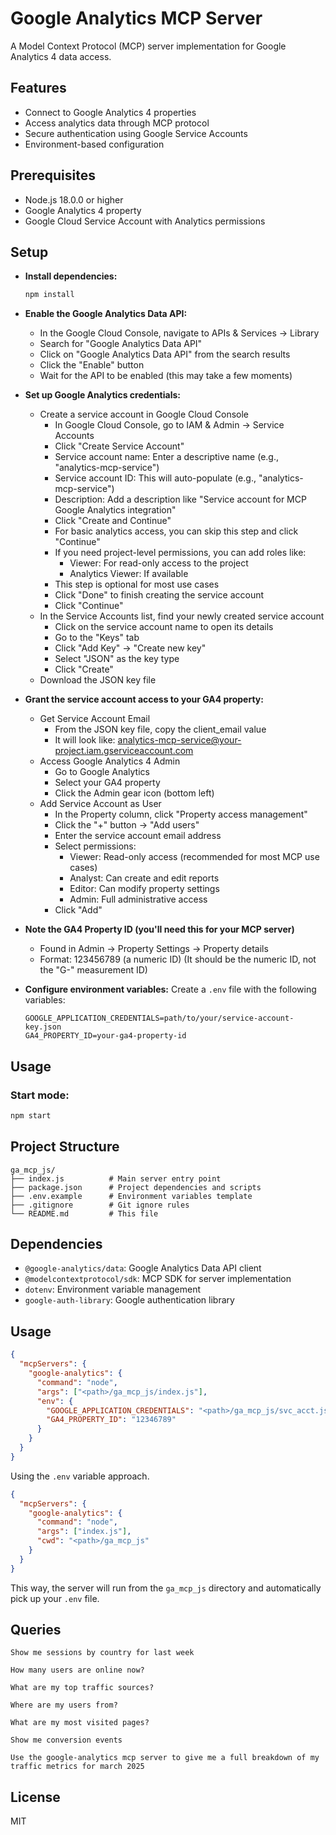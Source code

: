 # Google Analytics MCP Server

A Model Context Protocol (MCP) server implementation for Google Analytics 4 data access.

## Features

- Connect to Google Analytics 4 properties
- Access analytics data through MCP protocol
- Secure authentication using Google Service Accounts
- Environment-based configuration

## Prerequisites

- Node.js 18.0.0 or higher
- Google Analytics 4 property
- Google Cloud Service Account with Analytics permissions

## Setup

- **Install dependencies:**
   ```bash
   npm install
   ```

- **Enable the Google Analytics Data API:**
    - In the Google Cloud Console, navigate to APIs & Services → Library
    - Search for "Google Analytics Data API"
    - Click on "Google Analytics Data API" from the search results
    - Click the "Enable" button
    - Wait for the API to be enabled (this may take a few moments)

- **Set up Google Analytics credentials:**
   - Create a service account in Google Cloud Console
        - In Google Cloud Console, go to IAM & Admin → Service Accounts
        - Click "Create Service Account"   
        - Service account name: Enter a descriptive name (e.g., "analytics-mcp-service")
        - Service account ID: This will auto-populate (e.g., "analytics-mcp-service")
        - Description: Add a description like "Service account for MCP Google Analytics integration"
        - Click "Create and Continue"
        - For basic analytics access, you can skip this step and click "Continue"
        - If you need project-level permissions, you can add roles like:
            - Viewer: For read-only access to the project
            - Analytics Viewer: If available
        - This step is optional for most use cases
        - Click "Done" to finish creating the service account
        - Click "Continue"    
    - In the Service Accounts list, find your newly created service account
        - Click on the service account name to open its details
        - Go to the "Keys" tab
        - Click "Add Key" → "Create new key"
        - Select "JSON" as the key type
        - Click "Create"
   - Download the JSON key file

- **Grant the service account access to your GA4 property:**
  - Get Service Account Email
    - From the JSON key file, copy the client_email value
    - It will look like: analytics-mcp-service@your-project.iam.gserviceaccount.com
  - Access Google Analytics 4 Admin
    - Go to Google Analytics
    - Select your GA4 property
    - Click the Admin gear icon (bottom left)
  - Add Service Account as User
    - In the Property column, click "Property access management"
    - Click the "+" button → "Add users"
    - Enter the service account email address
    - Select permissions:
        - Viewer: Read-only access (recommended for most MCP use cases)
        - Analyst: Can create and edit reports
        - Editor: Can modify property settings
        - Admin: Full administrative access
    - Click "Add"

- **Note the GA4 Property ID (you'll need this for your MCP server)**
    - Found in Admin → Property Settings → Property details
    - Format: 123456789 (a numeric ID) (It should be the numeric ID, not the "G-" measurement ID)

- **Configure environment variables:**
   Create a `.env` file with the following variables:
   ```env
   GOOGLE_APPLICATION_CREDENTIALS=path/to/your/service-account-key.json
   GA4_PROPERTY_ID=your-ga4-property-id
   ```

## Usage

### Start mode:
```bash
npm start
```

## Project Structure

```
ga_mcp_js/
├── index.js          # Main server entry point
├── package.json      # Project dependencies and scripts
├── .env.example      # Environment variables template
├── .gitignore        # Git ignore rules
└── README.md         # This file
```

## Dependencies

- `@google-analytics/data`: Google Analytics Data API client
- `@modelcontextprotocol/sdk`: MCP SDK for server implementation
- `dotenv`: Environment variable management
- `google-auth-library`: Google authentication library

## Usage
```json
{
  "mcpServers": {
    "google-analytics": {
      "command": "node",
      "args": ["<path>/ga_mcp_js/index.js"],
      "env": {
        "GOOGLE_APPLICATION_CREDENTIALS": "<path>/ga_mcp_js/svc_acct.json",
        "GA4_PROPERTY_ID": "12346789"
      }
    }
  }
}
```

Using the `.env` variable approach.
```json
{
  "mcpServers": {
    "google-analytics": {
      "command": "node",
      "args": ["index.js"],
      "cwd": "<path>/ga_mcp_js"
    }
  }
}
```

This way, the server will run from the `ga_mcp_js` directory and automatically pick up your `.env` file.

## Queries
```
Show me sessions by country for last week

How many users are online now?

What are my top traffic sources?

Where are my users from?

What are my most visited pages?

Show me conversion events

Use the google-analytics mcp server to give me a full breakdown of my traffic metrics for march 2025
```

## License

MIT 